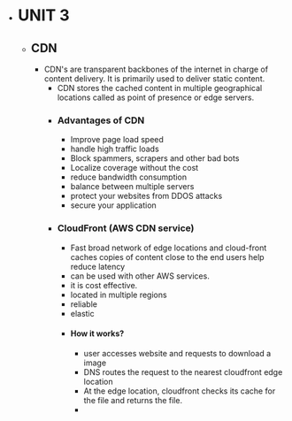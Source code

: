 - # UNIT 3
	- ## CDN
		- CDN's are transparent backbones of the internet in charge of content delivery. It is primarily used to deliver static content.
			- CDN stores the cached content in multiple geographical locations called as point of presence or edge servers.
			- ### Advantages of CDN
				- Improve page load speed
				- handle high traffic loads
				- Block spammers, scrapers and other bad bots
				- Localize coverage without the cost
				- reduce bandwidth  consumption
				- balance between multiple servers
				- protect your websites from DDOS attacks
				- secure your application
			- ### CloudFront (AWS CDN service)
				- Fast broad network of edge locations and cloud-front caches copies of content close to the end users help reduce latency
				- can be used with other AWS services.
				- it is cost effective.
				- located in multiple regions
				- reliable
				- elastic
				- #### How it works?
					- user accesses website and requests to download a image
					- DNS routes the request to the nearest cloudfront edge location
					- At the edge location, cloudfront checks its cache for the file and returns the file.
					-